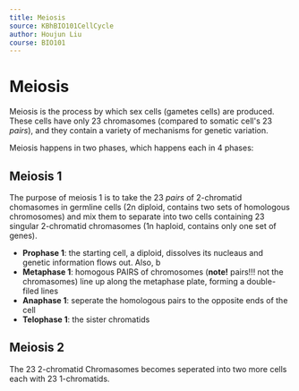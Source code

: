 ```yaml
---
title: Meiosis
source: KBhBIO101CellCycle
author: Houjun Liu
course: BIO101
---
```


# Meiosis
Meiosis is the process by which sex cells (gametes cells) are produced. These cells have only 23 chromasomes (compared to somatic cell's 23 *pairs*), and they contain a variety of mechanisms for genetic variation.

Meiosis happens in two phases, which happens each in 4 phases:

## Meiosis 1
The purpose of meiosis 1 is to take the 23 _pairs_ of 2-chromatid chomasomes in germline cells (2n diploid, contains two sets of homologous chromosomes) and mix them to separate into two cells containing 23 singular 2-chromatid chromasomes (1n haploid, contains only one set of genes).

- **Prophase 1**: the starting cell, a diploid, dissolves its nucleaus and genetic information flows out. Also, b
- **Metaphase 1**: homogous PAIRS of chromosomes (**note!** pairs!!! not the chromasomes) line up along the metaphase plate, forming a double-filed lines
- **Anaphase 1**: seperate the homologous pairs to the opposite ends of the cell
- **Telophase 1**: the sister chromatids

## Meiosis 2
The 23 2-chromatid Chromasomes becomes seperated into two more cells each with 23 1-chromatids.

